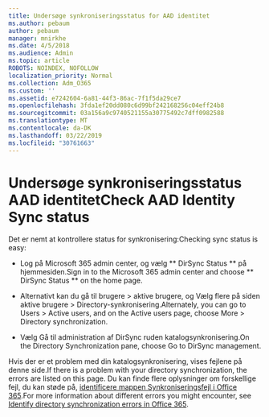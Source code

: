 ```yaml
---
title: Undersøge synkroniseringsstatus for AAD identitet
ms.author: pebaum
author: pebaum
manager: mnirkhe
ms.date: 4/5/2018
ms.audience: Admin
ms.topic: article
ROBOTS: NOINDEX, NOFOLLOW
localization_priority: Normal
ms.collection: Adm_O365
ms.custom: ''
ms.assetid: e7242604-6a81-44f3-86ac-7f1f5da29ce7
ms.openlocfilehash: 3fda1ef20dd080c6d99bf242168256c04eff24b8
ms.sourcegitcommit: 03a156a9c9740521155a30775492c7dff0982588
ms.translationtype: MT
ms.contentlocale: da-DK
ms.lasthandoff: 03/22/2019
ms.locfileid: "30761663"
---
```

# <a name="check-aad-identity-sync-status"></a><span data-ttu-id="64e59-102">Undersøge synkroniseringsstatus AAD identitet</span><span class="sxs-lookup"><span data-stu-id="64e59-102">Check AAD Identity Sync status</span></span>

<span data-ttu-id="64e59-103">Det er nemt at kontrollere status for synkronisering:</span><span class="sxs-lookup"><span data-stu-id="64e59-103">Checking sync status is easy:</span></span> 
  
- <span data-ttu-id="64e59-104">Log på Microsoft 365 admin center, og vælg \*\* DirSync Status \*\* på hjemmesiden.</span><span class="sxs-lookup"><span data-stu-id="64e59-104">Sign in to the Microsoft 365 admin center and choose \*\* DirSync Status \*\* on the home page.</span></span> 
    
- <span data-ttu-id="64e59-105">Alternativt kan du gå til brugere \> aktive brugere, og Vælg flere på siden aktive brugere \> Directory-synkronisering.</span><span class="sxs-lookup"><span data-stu-id="64e59-105">Alternately, you can go to Users \> Active users, and on the Active users page, choose More \> Directory synchronization.</span></span>
    
- <span data-ttu-id="64e59-106">Vælg Gå til administration af DirSync ruden katalogsynkronisering.</span><span class="sxs-lookup"><span data-stu-id="64e59-106">On the Directory Synchronization pane, choose Go to DirSync management.</span></span> 
    
<span data-ttu-id="64e59-107">Hvis der er et problem med din katalogsynkronisering, vises fejlene på denne side.</span><span class="sxs-lookup"><span data-stu-id="64e59-107">If there is a problem with your directory synchronization, the errors are listed on this page.</span></span> <span data-ttu-id="64e59-108">Du kan finde flere oplysninger om forskellige fejl, du kan støde på, [identificere mappen Synkroniseringsfejl i Office 365](https://support.office.com/article/b4fc07a5-97ea-4ca6-9692-108acab74067).</span><span class="sxs-lookup"><span data-stu-id="64e59-108">For more information about different errors you might encounter, see [Identify directory synchronization errors in Office 365](https://support.office.com/article/b4fc07a5-97ea-4ca6-9692-108acab74067).</span></span>
  

